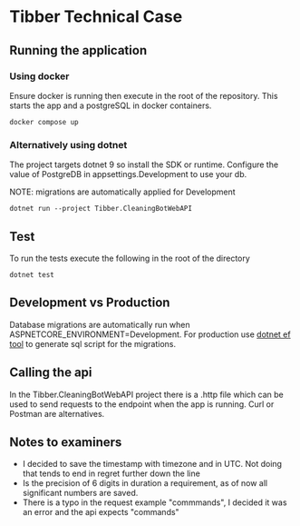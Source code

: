 # Tibber Technical Case

## Running the application

### Using docker

Ensure docker is running then execute in the root of the repository.
This starts the app and a postgreSQL in docker containers.


```console
docker compose up
```

### Alternatively using dotnet
The project targets dotnet 9 so install the SDK or runtime.
Configure the value of PostgreDB in appsettings.Development to use your db.

NOTE: migrations are automatically applied for Development

```console
dotnet run --project Tibber.CleaningBotWebAPI
```

## Test
To run the tests execute the following in the root of the directory
```console
dotnet test
```

## Development vs Production


Database migrations are automatically run when ASPNETCORE_ENVIRONMENT=Development.
For production use [dotnet ef tool](https://learn.microsoft.com/en-us/ef/core/managing-schemas/migrations/applying?tabs=dotnet-core-cli)
to generate sql script for the migrations.

## Calling the api
In the Tibber.CleaningBotWebAPI project there is a .http file which can be used to send requests
to the endpoint when the app is running. Curl or Postman are alternatives.

## Notes to examiners
- I decided to save the timestamp with timezone and in UTC. Not doing that tends to end in regret further down the line
- Is the precision of 6 digits in duration a requirement, as of now all significant numbers are saved.
- There is a typo in the request example "commmands", I decided it was an error and the api expects "commands"